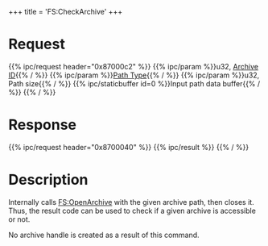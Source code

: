 +++
title = 'FS:CheckArchive'
+++

# Request

{{% ipc/request header="0x87000c2" %}}
{{% ipc/param %}}u32, [Archive ID](Filesystem_services#archives "wikilink"){{% / %}}
{{% ipc/param %}}[Path Type](Filesystem_services#filenames_and_paths "wikilink"){{% / %}}
{{% ipc/param %}}u32, Path size{{% / %}}
{{% ipc/staticbuffer id=0 %}}Input path data buffer{{% / %}}
{{% / %}}

# Response

{{% ipc/request header="0x8700040" %}}
{{% ipc/result %}}
{{% / %}}

# Description

Internally calls [FS:OpenArchive](FS:OpenArchive "wikilink") with the given archive path, then closes it. Thus, the result code can be used to check if a given archive is accessible or not.

No archive handle is created as a result of this command.
